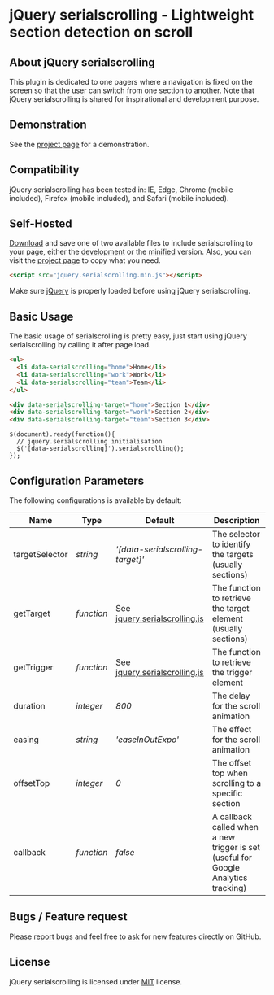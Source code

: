 # jQuery serialscrolling - Lightweight section detection on scroll

## About jQuery serialscrolling
This plugin is dedicated to one pagers where a navigation is fixed on the screen so that the user can switch from one section to another. Note that jQuery serialscrolling is shared for inspirational and development purpose.


## Demonstration
See the [project page](https://github.meunierkevin.com/jquery-serialscrolling/) for a demonstration.


## Compatibility
jQuery serialscrolling has been tested in: IE, Edge, Chrome (mobile included), Firefox (mobile included), and Safari (mobile included).


## Self-Hosted
[Download](https://github.com/kevinmeunier/jquery-serialscrolling/archive/master.zip) and save one of two available files to include serialscrolling to your page, either the [development](https://github.com/kevinmeunier/jquery-serialscrolling/blob/main/dist/jquery.serialscrolling.js) or the [minified](https://github.com/kevinmeunier/jquery-serialscrolling/blob/main/dist/jquery.serialscrolling.min.js) version. Also, you can visit the [project page](https://github.meunierkevin.com/jquery-serialscrolling/) to copy what you need.
```HTML
<script src="jquery.serialscrolling.min.js"></script>
```

Make sure [jQuery](http://jquery.com) is properly loaded before using jQuery serialscrolling. 


## Basic Usage
The basic usage of serialscrolling is pretty easy, just start using jQuery serialscrolling by calling it after page load.
```HTML
<ul>
  <li data-serialscrolling="home">Home</li>
  <li data-serialscrolling="work">Work</li>
  <li data-serialscrolling="team">Team</li>
</ul>

<div data-serialscrolling-target="home">Section 1</div>
<div data-serialscrolling-target="work">Section 2</div>
<div data-serialscrolling-target="team">Section 3</div>
```
```JS
$(document).ready(function(){
  // jquery.serialscrolling initialisation
  $('[data-serialscrolling]').serialscrolling();
});
```

  
## Configuration Parameters
The following configurations is available by default:

Name               | Type       | Default                             | Description
------------------ | ---------- | ----------------------------------- | -----------
targetSelector     | *string*   | *'[data-serialscrolling-target]'*   | The selector to identify the targets (usually sections)
getTarget          | *function* | See [jquery.serialscrolling.js](https://github.com/kevinmeunier/jquery-serialexpand/blob/main/dist/jquery.serialscrolling.js) | The function to retrieve the target element (usually sections)
getTrigger         | *function* | See [jquery.serialscrolling.js](https://github.com/kevinmeunier/jquery-serialexpand/blob/main/dist/jquery.serialscrolling.js) | The function to retrieve the trigger element
duration           | *integer*  | *800*                               | The delay for the scroll animation
easing             | *string*   | *'easeInOutExpo'*                   | The effect for the scroll animation
offsetTop          | *integer*  | *0*                                 | The offset top when scrolling to a specific section 
callback           | *function* | *false*                             | A callback called when a new trigger is set (useful for Google Analytics tracking)


## Bugs / Feature request
Please [report](http://github.com/kevinmeunier/jquery-serialscrolling/issues) bugs and feel free to [ask](http://github.com/kevinmeunier/jquery-serialscrolling/issues) for new features directly on GitHub.


## License
jQuery serialscrolling is licensed under [MIT](http://www.opensource.org/licenses/mit-license.php) license.
